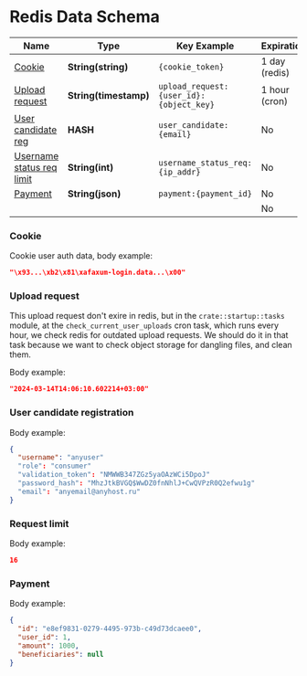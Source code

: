 # Redis Data Schema

| Name                                               | Type                  | Key Example                             | Expiration    | Module                          |
| -------------------------------------------------- | --------------------- | --------------------------------------- | ------------- | ------------------------------- |
| [Cookie](#cookie)                                  | **String(string)**    | `{cookie_token}`                        | 1 day (redis) | `tower_sessions_redis_store`    |
| [Upload request](#upload-request)                  | **String(timestamp)** | `upload_request:{user_id}:{object_key}` | 1 hour (cron) | `crate::domain::upload_request` |
| [User candidate reg](#user-candidate-registration) | **HASH**              | `user_candidate:{email}`                | No            |                                 |
| [Username status req limit](#request-limit)        | **String(int)**       | `username_status_req:{ip_addr}`         | No            |                                 |
| [Payment](#payment)                                | **String(json)**      | `payment:{payment_id}`                  | No            |                                 |
|                                                    |                       |                                         | No            |                                 |

### Cookie

Cookie user auth data, body example:

```json
"\x93...\xb2\x81\xafaxum-login.data...\x00"
```

### Upload request

This upload request don't exire in redis, but in the `crate::startup::tasks` module,
at the `check_current_user_uploads` cron task, which runs every hour, we check redis for
outdated upload requests. We should do it in that task because we want to check object storage
for dangling files, and clean them.

Body example:

```json
"2024-03-14T14:06:10.602214+03:00"
```

### User candidate registration

Body example:

```json
{
  "username": "anyuser"
  "role": "consumer"
  "validation_token": "NMWWB347ZGz5yaOAzWCi5DpoJ"
  "password_hash": "MhzJtkBVGQ$WwDZ0fnNhlJ+CwQVPzR0Q2efwu1g"
  "email": "anyemail@anyhost.ru"
}
```

### Request limit

Body example:

```json
16
```

### Payment

Body example:

```json
{
  "id": "e8ef9831-0279-4495-973b-c49d73dcaee0",
  "user_id": 1,
  "amount": 1000,
  "beneficiaries": null
}
```
